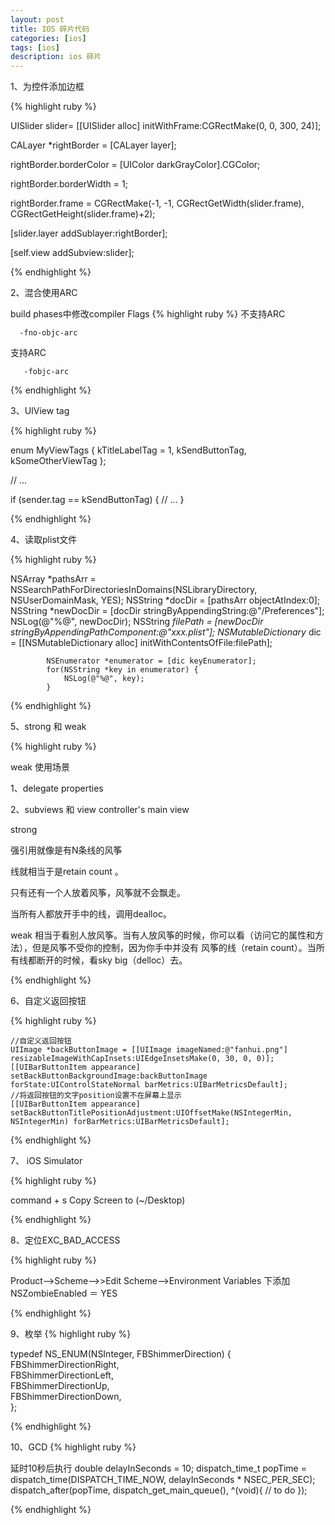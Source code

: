 ```yaml
---
layout: post
title: IOS 碎片代码
categories: [ios]
tags: [ios]
description: ios 碎片
---
```


1、为控件添加边框

{% highlight ruby %}

UISlider slider= [[UISlider alloc] initWithFrame:CGRectMake(0, 0, 300, 24)];

CALayer *rightBorder = [CALayer layer];

rightBorder.borderColor = [UIColor darkGrayColor].CGColor;

rightBorder.borderWidth = 1;

rightBorder.frame = CGRectMake(-1, -1, CGRectGetWidth(slider.frame), 
                                   CGRectGetHeight(slider.frame)+2);

[slider.layer addSublayer:rightBorder];

[self.view addSubview:slider];

{% endhighlight %}

2、混合使用ARC

build phases中修改compiler Flags
{% highlight ruby %}
不支持ARC

      -fno-objc-arc

支持ARC

       -fobjc-arc

{% endhighlight %}

3、UIView tag

{% highlight ruby %}

enum MyViewTags {
    kTitleLabelTag = 1,
    kSendButtonTag,
    kSomeOtherViewTag
};

// ...

if (sender.tag == kSendButtonTag) {
    // ...
}

{% endhighlight %}

4、读取plist文件

{% highlight ruby %}

 NSArray *pathsArr = NSSearchPathForDirectoriesInDomains(NSLibraryDirectory, NSUserDomainMask, YES);
            NSString *docDir = [pathsArr objectAtIndex:0];
            NSString *newDocDir = [docDir stringByAppendingString:@"/Preferences"];
            NSLog(@"%@", newDocDir);
            NSString *filePath = [newDocDir stringByAppendingPathComponent:@"xxx.plist"];
            NSMutableDictionary* dic = [[NSMutableDictionary alloc] initWithContentsOfFile:filePath];

            NSEnumerator *enumerator = [dic keyEnumerator];
            for(NSString *key in enumerator) {
                NSLog(@"%@", key);
            }

{% endhighlight %}


5、strong 和 weak 

{% highlight ruby %}

weak 使用场景

1、delegate properties  

2、subviews 和 view controller's main view

strong 

强引用就像是有N条线的风筝

线就相当于是retain count 。

只有还有一个人放着风筝，风筝就不会飘走。

当所有人都放开手中的线，调用dealloc。

weak 相当于看别人放风筝。当有人放风筝的时候，你可以看（访问它的属性和方法），但是风筝不受你的控制，因为你手中并没有
风筝的线（retain count）。当所有线都断开的时候，看sky big（delloc）去。

{% endhighlight %}


6、自定义返回按钮

{% highlight ruby %}

	//自定义返回按钮
	UIImage *backButtonImage = [[UIImage imageNamed:@"fanhui.png"] resizableImageWithCapInsets:UIEdgeInsetsMake(0, 30, 0, 0)];
	[[UIBarButtonItem appearance] setBackButtonBackgroundImage:backButtonImage forState:UIControlStateNormal barMetrics:UIBarMetricsDefault];
	//将返回按钮的文字position设置不在屏幕上显示
	[[UIBarButtonItem appearance] setBackButtonTitlePositionAdjustment:UIOffsetMake(NSIntegerMin, NSIntegerMin) forBarMetrics:UIBarMetricsDefault];

{% endhighlight %}

7、 iOS Simulator 

{% highlight ruby %}

 command + s  Copy Screen to (~/Desktop)

{% endhighlight %}



8、定位EXC_BAD_ACCESS

{% highlight ruby %}

Product-->Scheme-->>Edit Scheme-->Environment Variables
下添加NSZombieEnabled ＝ YES

{% endhighlight %}


9、枚举
{% highlight ruby %}

typedef NS_ENUM(NSInteger, FBShimmerDirection) {
    FBShimmerDirectionRight,    
    FBShimmerDirectionLeft,   
    FBShimmerDirectionUp,      
    FBShimmerDirectionDown,     
};

{% endhighlight %}

10、GCD
{% highlight ruby %}

延时10秒后执行
    double delayInSeconds = 10;
    dispatch_time_t popTime = dispatch_time(DISPATCH_TIME_NOW, delayInSeconds * NSEC_PER_SEC);
    dispatch_after(popTime, dispatch_get_main_queue(), ^(void){
     // to do
    });

{% endhighlight %}






